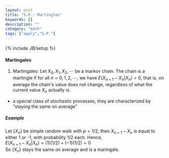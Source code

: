 ```yaml
---
layout: post
title: "S.P.: Martingles"
keywords: [] 
description: ""
category: "math"
tags: ["apply","S.P."]
---
```

{% include JB/setup %}
#### Martingales
1. Martingales: Let $X_0,X_1,X_2,\cdots$ be a markov chain. The chain is a
   martingle if for all $n=0,1,2,\cdots$, we have $E(X_{n+1} - X_n|X_n)=0$, that
   is, on average the chain's value does not change, regardless of what the
   current value $X_n$ actually is.
- a special class of stochastic processes, they are characterized
   by "staying the same on average"

##### Example
Let {$X_n$} be simple random walk with $p=1/2$, then $X_{n+1}-X_n$ is equal to
either 1 or -1, with probability 1/2 each. Hence, <br />
$E(X_{n+1}-X_n|X_n)=(1)(1/2)+(-1)(1/2)=0$ <br />
So {$X_n$} stays the same on average and is a maringale.

